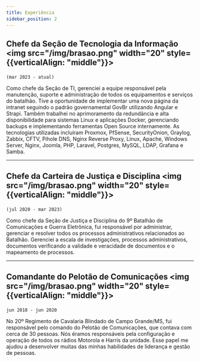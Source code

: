 ```yaml
---
title: Experiência
sidebar_position: 2
---
```


## Chefe da Seção de Tecnologia da Informação <img src="/img/brasao.png" width="20" style={{verticalAlign: "middle"}}></img>
`(mar 2023 - atual)`

Como chefe da Seção de TI, gerenciei a equipe responsável pela manutenção, suporte e administração de todos os equipamentos e serviços do batalhão. Tive a oportunidade de implementar uma nova página da intranet seguindo o padrão governamental GovBr utilizando Angular e Strapi. Também trabalhei no aprimoramento da redundância e alta disponibilidade para sistemas Linux e aplicações Docker, gerenciando backups e implementando ferramentas Open Source internamente. As tecnologias utilizadas incluíram Proxmox, PfSense, SecurityOnion, Graylog, Zabbix, CFTV, Pihole DNS, Nginx Reverse Proxy, Linux, Apache, Windows Server, Nginx, Joomla, PHP, Laravel, Postgres, MySQL, LDAP, Grafana e Samba.

---

## Chefe da Carteira de Justiça e Disciplina <img src="/img/brasao.png" width="20" style={{verticalAlign: "middle"}}></img>
`(jul 2020 - mar 2023)`

Como chefe da Seção de Justiça e Disciplina do 9º Batalhão de Comunicações e Guerra Eletrônica, fui responsável por administrar, gerenciar e resolver todos os processos administrativos relacionados ao Batalhão. Gerenciei a escala de investigações, processos administrativos, documentos verificando a validade e veracidade de documentos e o mapeamento de processos.

---

## Comandante do Pelotão de Comunicações <img src="/img/brasao.png" width="20" style={{verticalAlign: "middle"}}></img>
`jun 2018 - jun 2020`

No 20º Regimento de Cavalaria Blindado de Campo Grande/MS, fui responsável pelo comando do Pelotão de Comunicações, que contava com cerca de 30 pessoas. Nós éramos responsáveis pela configuração e operação de todos os rádios Motorola e Harris da unidade. Esse papel me ajudou a desenvolver muitas das minhas habilidades de liderança e gestão de pessoas.